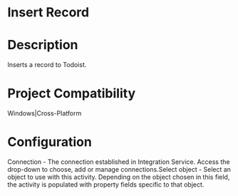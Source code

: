 ﻿# Insert Record

# Description

Inserts a record to Todoist.

# Project Compatibility

Windows|Cross-Platform

# Configuration

Connection - The
                        connection established in Integration Service. Access the drop-down to
                        choose, add or manage connections.Select object - Select
                        an object to use with this activity. Depending on the object chosen in this
                        field, the activity is populated with property fields specific to that
                        object.

